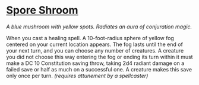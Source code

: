 # [Spore Shroom](https://hollowknight.wiki/w/Spore_Shroom)

*A blue mushroom with yellow spots. Radiates an aura of conjuration magic.*

When you cast a healing spell. A 10-foot-radius sphere of yellow fog centered on your current location appears. The fog lasts until the end of your next turn, and you can choose any number of creatures. A creature you did not choose this way entering the fog or ending its turn within it must make a DC 10 Constitution saving throw, taking 2d4 radiant damage on a failed save or half as much on a successful one. A creature makes this save only once per turn. *(requires attunement by a spellcaster)*
